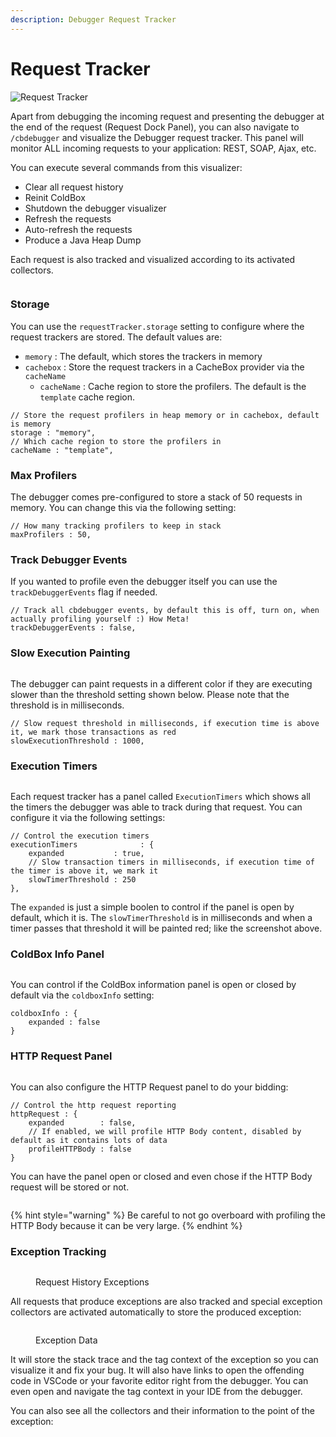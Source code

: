 ```yaml
---
description: Debugger Request Tracker
---
```


# Request Tracker

![Request Tracker](https://raw.githubusercontent.com/coldbox-modules/cbdebugger/development/test-harness/includes/images/debugger-visualizer.png)

Apart from debugging the incoming request and presenting the debugger at the end of the request (Request Dock Panel), you can also navigate to `/cbdebugger` and visualize the Debugger request tracker. This panel will monitor ALL incoming requests to your application: REST, SOAP, Ajax, etc.

You can execute several commands from this visualizer:

* Clear all request history
* Reinit ColdBox
* Shutdown the debugger visualizer
* Refresh the requests
* Auto-refresh the requests
* Produce a Java Heap Dump

Each request is also tracked and visualized according to its activated collectors.

<figure><img src="../.gitbook/assets/image (6) (1).png" alt=""><figcaption></figcaption></figure>

### Storage

You can use the `requestTracker.storage` setting to configure where the request trackers are stored.  The default values are:

* `memory` : The default, which stores the trackers in memory
* `cachebox` : Store the request trackers in a CacheBox provider via the `cacheName`
  * `cacheName` : Cache region to store the profilers. The default is the `template` cache region.

```cfscript
// Store the request profilers in heap memory or in cachebox, default is memory
storage : "memory",
// Which cache region to store the profilers in
cacheName : "template",
```

### Max Profilers

The debugger comes pre-configured to store a stack of 50 requests in memory.  You can change this via the following setting:

```cfscript
// How many tracking profilers to keep in stack
maxProfilers : 50,
```

### Track Debugger Events

If you wanted to profile even the debugger itself you can use the `trackDebuggerEvents` flag if needed.

```cfscript
// Track all cbdebugger events, by default this is off, turn on, when actually profiling yourself :) How Meta!
trackDebuggerEvents : false,
```

### Slow Execution Painting

<figure><img src="../.gitbook/assets/image (10).png" alt=""><figcaption></figcaption></figure>

The debugger can paint requests in a different color if they are executing slower than the threshold setting shown below.  Please note that the threshold is in milliseconds.

```cfscript
// Slow request threshold in milliseconds, if execution time is above it, we mark those transactions as red
slowExecutionThreshold : 1000,
```

### Execution Timers

<figure><img src="../.gitbook/assets/image (4) (1).png" alt=""><figcaption></figcaption></figure>

Each request tracker has a panel called `ExecutionTimers` which shows all the timers the debugger was able to track during that request.  You can configure it via the following settings:

```cfscript
// Control the execution timers
executionTimers              : {
	expanded           : true,
	// Slow transaction timers in milliseconds, if execution time of the timer is above it, we mark it
	slowTimerThreshold : 250
},
```

The `expanded` is just a simple boolen to control if the panel is open by default, which it is.  The `slowTimerThreshold` is in milliseconds and when a timer passes that threshold it will be painted red; like the screenshot above.

### ColdBox Info Panel

<figure><img src="../.gitbook/assets/image (1) (1).png" alt=""><figcaption></figcaption></figure>

You can control if the ColdBox information panel is open or closed by default via the `coldboxInfo` setting:

```cfscript
coldboxInfo : {
    expanded : false
}
```

### HTTP Request Panel

<figure><img src="../.gitbook/assets/image (8) (1).png" alt=""><figcaption></figcaption></figure>

You can also configure the HTTP Request panel to do your bidding:

```cfscript
// Control the http request reporting
httpRequest : {
	expanded        : false,
	// If enabled, we will profile HTTP Body content, disabled by default as it contains lots of data
	profileHTTPBody : false
}
```

You can have the panel open or closed and even chose if the HTTP Body request will be stored or not.

<figure><img src="../.gitbook/assets/image (7) (1).png" alt=""><figcaption></figcaption></figure>

{% hint style="warning" %}
Be careful to not go overboard with profiling the HTTP Body because it can be very large.
{% endhint %}

### Exception Tracking

<figure><img src="../.gitbook/assets/image (9) (1).png" alt=""><figcaption><p>Request History Exceptions</p></figcaption></figure>

All requests that produce exceptions are also tracked and special exception collectors are activated automatically to store the produced exception:

<figure><img src="../.gitbook/assets/image (5) (1).png" alt=""><figcaption><p>Exception Data</p></figcaption></figure>

It will store the stack trace and the tag context of the exception so you can visualize it and fix your bug.  It will also have links to open the offending code in VSCode or your favorite editor right from the debugger.  You can even open and navigate the tag context in your IDE from the debugger.

You can also see all the collectors and their information to the point of the exception:

<figure><img src="../.gitbook/assets/image (2) (1).png" alt=""><figcaption></figcaption></figure>
